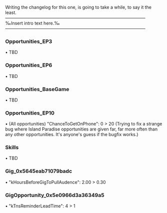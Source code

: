 Writing the changelog for this one, is going to take a while, to say it the least.<br>
————————————————————————————————<br>
‰Insert intro text here.‰<br>
————————————————————————————————<br>
### Opportunities_EP3
• TBD

### Opportunities_EP6
• TBD

### Opportunities_BaseGame
• TBD

### Opportunities_EP10
• (All opportunities) "ChanceToGetOnPhone": 0 > 20 (Trying to fix a strange bug where Island Paradise opportunities are given far, far more often than any other opportunities. It's anyone's guess if the bugfix works.)

### Skills
• TBD

### Gig_0x5645eab71079badc
• "kHoursBeforeGigToPullAudence": 2.00 > 0.30

### GigOpportunity_0x5e0966d3a36349a5
• "kTnsReminderLeadTime": 4 > 1
